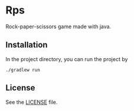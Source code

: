 # Rps
Rock-paper-scissors game made with java.

## Installation
In the project directory, you can run the project by 
```
./gradlew run
```

## License
See the [LICENSE](https://github.com/Covoex/RCP/blob/master/LICENSE) file.
